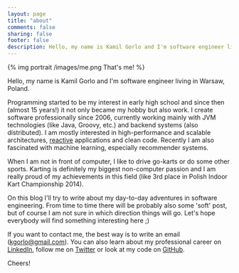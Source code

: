 ```yaml
---
layout: page
title: "about"
comments: false
sharing: false
footer: false
description: Hello, my name is Kamil Gorlo and I'm software engineer living in Warsaw, Poland.
---
```


{% img portrait /images/me.png That's me! %}

Hello, my name is Kamil Gorlo and I'm software engineer living in Warsaw, Poland.

Programming started to be my interest in early high school and since then (almost 15 years!) it not only became my hobby but also work. I create software professionally since 2006, currently working mainly with JVM technologies (like Java, Groovy, etc.) and backend systems (also distributed). I am mostly interested in high-performance and scalable architectures, [reactive][reactive_manifesto] applications and clean code. Recently I am also fascinated with machine learning, especially recommender systems.

When I am not in front of computer, I like to drive go-karts or do some other sports. Karting is definitely my biggest non-computer passion and I am really proud of my achievements in this field (like 3rd place in Polish Indoor Kart Championship 2014).

On this blog I'll try to write about my day-to-day adventures in software engineering. From time to time there will be probably also some 'soft' post, but of course I am not sure in which direction things will go. Let's hope everybody will find something interesting here ;)

If you want to contact me, the best way is to write an email (kgorlo@gmail.com). You can also learn about my professional career on [LinkedIn][linkedin], follow me on [Twitter][twitter] or look at my code on [GitHub][github].

Cheers!

[reactive_manifesto]: http://www.reactivemanifesto.org/
[twitter]: https://twitter.com/kgs42
[github]: https://github.com/kgs
[linkedin]: https://www.linkedin.com/in/kgorlo
